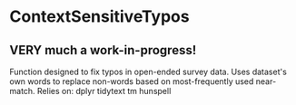 # ContextSensitiveTypos
## VERY much a work-in-progress!

Function designed to fix typos in open-ended survey data. Uses dataset's own words to replace non-words based on most-frequently used near-match.
Relies on:
  dplyr
  tidytext
  tm
  hunspell


